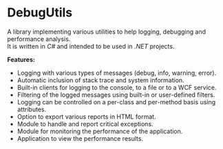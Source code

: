 DebugUtils
==========

A library implementing various utilities to help logging, debugging and performance analysis.  
It is written in *C#* and intended to be used in *.NET* projects.  

**Features:**  
- Logging with various types of messages (debug, info, warning, error).  
- Automatic inclusion of stack trace and system information.  
- Built-in clients for logging to the console, to a file or to a WCF service.  
- Filtering of the logged messages using built-in or user-defined filters.  
- Logging can be controlled on a per-class and per-method basis using attributes. 
- Option to export various reports in HTML format.  
- Module to handle and report critical exceptions.  
- Module for monitoring the performance of the application.  
- Application to view the performance results.
